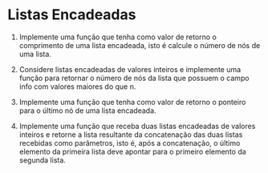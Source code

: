 # Listas Encadeadas
 
1. Implemente uma função que tenha como valor de retorno o comprimento de uma lista
encadeada, isto é calcule o número de nós de uma lista. 

2. Considere listas encadeadas de valores inteiros e implemente uma função para
retornar o número de nós da lista que possuem o campo info com valores maiores do
que n. 

3. Implemente uma função que tenha como valor de retorno o ponteiro para o último nó
de uma lista encadeada. 

4. Implemente uma função que receba duas listas encadeadas de valores inteiros e
retorne a lista resultante da concatenação das duas listas recebidas como parâmetros,
isto é, após a concatenação, o último elemento da primeira lista deve apontar para o
primeiro elemento da segunda lista. 
